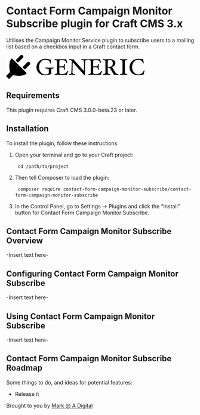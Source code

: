 # Contact Form Campaign Monitor Subscribe plugin for Craft CMS 3.x

Utilises the Campaign Monitor Service plugin to subscribe users to a mailing list based on a checkbox input in a Craft contact form.

![Screenshot](resources/img/plugin-logo.png)

## Requirements

This plugin requires Craft CMS 3.0.0-beta.23 or later.

## Installation

To install the plugin, follow these instructions.

1. Open your terminal and go to your Craft project:

        cd /path/to/project

2. Then tell Composer to load the plugin:

        composer require contact-form-campaign-monitor-subscribe/contact-form-campaign-monitor-subscribe

3. In the Control Panel, go to Settings → Plugins and click the “Install” button for Contact Form Campaign Monitor Subscribe.

## Contact Form Campaign Monitor Subscribe Overview

-Insert text here-

## Configuring Contact Form Campaign Monitor Subscribe

-Insert text here-

## Using Contact Form Campaign Monitor Subscribe

-Insert text here-

## Contact Form Campaign Monitor Subscribe Roadmap

Some things to do, and ideas for potential features:

* Release it

Brought to you by [Mark @ A Digital](https://adigital.agency/)
